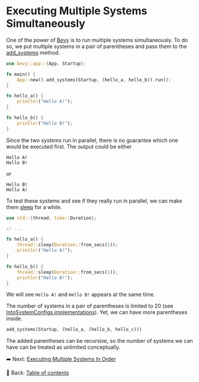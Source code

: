 # Executing Multiple Systems Simultaneously

One of the power of [Bevy](https://bevyengine.org/) is to run multiple systems simultaneously.
To do so, we put multiple systems in a pair of parentheses and pass them to the [add_systems](https://docs.rs/bevy/latest/bevy/app/struct.App.html#method.add_systems) method.

```rust
use bevy::app::{App, Startup};

fn main() {
    App::new().add_systems(Startup, (hello_a, hello_b)).run();
}

fn hello_a() {
    println!("Hello A!");
}

fn hello_b() {
    println!("Hello B!");
}
```

Since the two systems run in parallel, there is no guarantee which one would be executed first.
The output could be either

```text
Hello A!
Hello B!
```

or

```text
Hello B!
Hello A!
```

To test these systems and see if they really run in parallel, we can make them [sleep](https://doc.rust-lang.org/std/thread/fn.sleep.html) for a while.

```rust
use std::{thread, time::Duration};

// ...

fn hello_a() {
    thread::sleep(Duration::from_secs(1));
    println!("Hello A!");
}

fn hello_b() {
    thread::sleep(Duration::from_secs(1));
    println!("Hello B!");
}
```

We will see `Hello A!` and `Hello B!` appears at the same time.

The number of systems in a pair of parentheses is limited to 20 (see [IntoSystemConfigs implementations](https://docs.rs/bevy/latest/bevy/ecs/schedule/trait.IntoSystemConfigs.html#foreign-impls)).
Yet, we can have more parentheses inside.

```rust
add_systems(Startup, (hello_a, (hello_b, hello_c)))
```

The added parentheses can be recursive, so the number of systems we can have can be treated as unlimited conceptually.

:arrow_right:  Next: [Executing Multiple Systems In Order](./executing_multiple_systems_in_order.md)

:blue_book: Back: [Table of contents](./../README.md)
